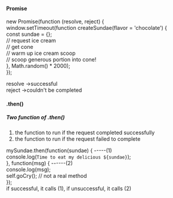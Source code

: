 #### Promise
new Promise(function (resolve, reject) {<br>
    window.setTimeout(function createSundae(flavor = 'chocolate') {<br>
        const sundae = {};<br>
        // request ice cream <br>
        // get cone <br>
        // warm up ice cream scoop <br>
        // scoop generous portion into cone! <br>
    }, Math.random() * 2000); <br>
}); <br>

resolve ->successful <br>
reject  ->couldn't be completed

#### .then()
##### Two function of .then()
1. the function to run if the request completed successfully <br>
2. the function to run if the request failed to complete <br>

mySundae.then(function(sundae) { -----(1)<br>
    console.log(`Time to eat my delicious ${sundae}`); <br>
}, function(msg) {    ------(2) <br>
    console.log(msg); <br>
    self.goCry(); // not a real method <br>
}); <br>
if successful, it calls (1), if unsuccessful, it calls (2) 
